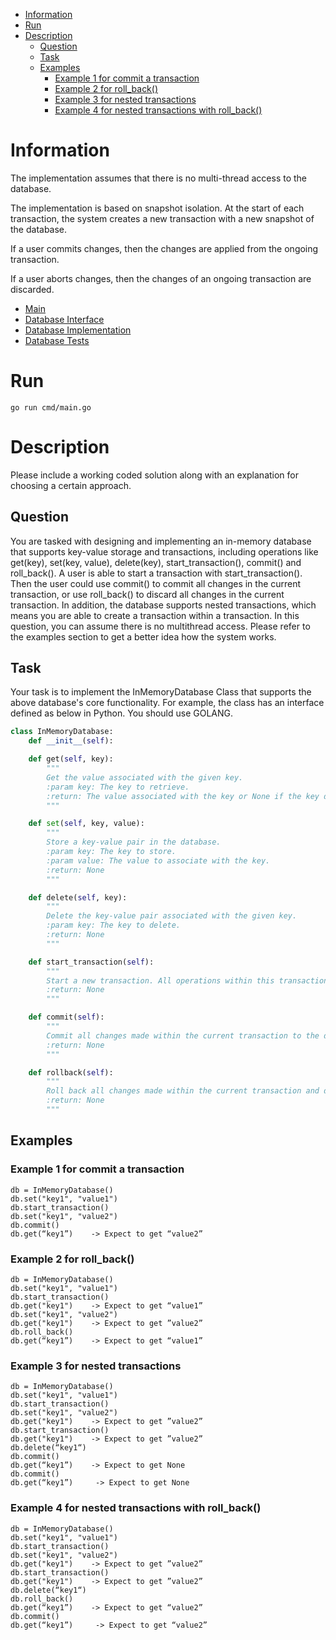 <!-- TOC -->

* [Information](#information)
* [Run](#run)
* [Description](#description)
    * [Question](#question)
    * [Task](#task)
    * [Examples](#examples)
        * [Example 1 for commit a transaction](#example-1-for-commit-a-transaction)
        * [Example 2 for roll_back()](#example-2-for-roll_back)
        * [Example 3 for nested transactions](#example-3-for-nested-transactions)
        * [Example 4 for nested transactions with roll_back()](#example-4-for-nested-transactions-with-roll_back)

<!-- TOC -->

# Information

The implementation assumes that there is no multi-thread access to the database.  

The implementation is based on snapshot isolation.  At the start of each transaction, the system creates a new transaction with a new snapshot of the database.  

If a user commits changes, then the changes are applied from the ongoing transaction.  

If a user aborts changes, then the changes of an ongoing transaction are discarded.

* [Main](./cmd/main.go)
* [Database Interface](./internal/domain/inmemory_database.go)
* [Database Implementation](./internal/repository/inmemory_database.go)
* [Database Tests](./internal/repository/inmemory_database_test.go)

# Run

```shell
go run cmd/main.go
```

# Description

Please include a working coded solution along with an explanation for choosing a certain approach.

## Question

You are tasked with designing and implementing an in-memory database that supports key-value storage and transactions,
including operations like get(key), set(key, value), delete(key), start_transaction(), commit() and roll_back().
A user is able to start a transaction with start_transaction(). Then the user could use commit() to commit all changes
in the current transaction, or use roll_back() to discard all changes in the current transaction.
In addition, the database supports nested transactions, which means you are able to create a transaction within a
transaction.
In this question, you can assume there is no multithread access.
Please refer to the examples section to get a better idea how the system works.

## Task

Your task is to implement the InMemoryDatabase Class that supports the above database's core functionality. For example,
the class has an interface defined as below in Python. You should use GOLANG.

```python
class InMemoryDatabase:
    def __init__(self):

    def get(self, key):
        """
        Get the value associated with the given key.
        :param key: The key to retrieve.
        :return: The value associated with the key or None if the key does not exist.
        """

    def set(self, key, value):
        """
        Store a key-value pair in the database.
        :param key: The key to store.
        :param value: The value to associate with the key.
        :return: None
        """

    def delete(self, key):
        """
        Delete the key-value pair associated with the given key.
        :param key: The key to delete.
        :return: None
        """

    def start_transaction(self):
        """
        Start a new transaction. All operations within this transaction are isolated from others.
        :return: None
        """

    def commit(self):
        """
        Commit all changes made within the current transaction to the database.
        :return: None
        """

    def rollback(self):
        """
        Roll back all changes made within the current transaction and discard them.
        :return: None
        """
```

## Examples

### Example 1 for commit a transaction

```
db = InMemoryDatabase()
db.set("key1", "value1")
db.start_transaction()
db.set("key1", "value2")
db.commit()
db.get(“key1”)    -> Expect to get “value2”
```

### Example 2 for roll_back()

```
db = InMemoryDatabase()
db.set("key1", "value1")
db.start_transaction()
db.get("key1")    -> Expect to get “value1”
db.set("key1", "value2")
db.get("key1")    -> Expect to get ”value2”
db.roll_back()
db.get(“key1”)    -> Expect to get “value1”
```

### Example 3 for nested transactions

```
db = InMemoryDatabase()
db.set("key1", "value1")
db.start_transaction()
db.set("key1", "value2")
db.get("key1")    -> Expect to get ”value2”
db.start_transaction()
db.get("key1")    -> Expect to get ”value2”
db.delete(“key1“)
db.commit()
db.get(“key1”)    -> Expect to get None
db.commit()
db.get(“key1”)     -> Expect to get None
```

### Example 4 for nested transactions with roll_back()

```
db = InMemoryDatabase()
db.set("key1", "value1")
db.start_transaction()
db.set("key1", "value2")
db.get("key1")    -> Expect to get ”value2”
db.start_transaction()
db.get("key1")    -> Expect to get ”value2”
db.delete(“key1“)
db.roll_back()
db.get(“key1”)    -> Expect to get “value2”
db.commit()
db.get(“key1”)     -> Expect to get “value2”
```